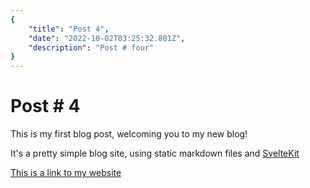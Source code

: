 ```yaml
---
{
    "title": "Post 4",
    "date": "2022-10-02T03:25:32.801Z",
    "description": "Post # four"
}
---
```


# Post # 4

This is my first blog post, welcoming you to my new blog!

It's a pretty simple blog site, using static markdown files and [SvelteKit](https://kit.svelte.dev/)

[This is a link to my website](https://funnyboyroks.com)